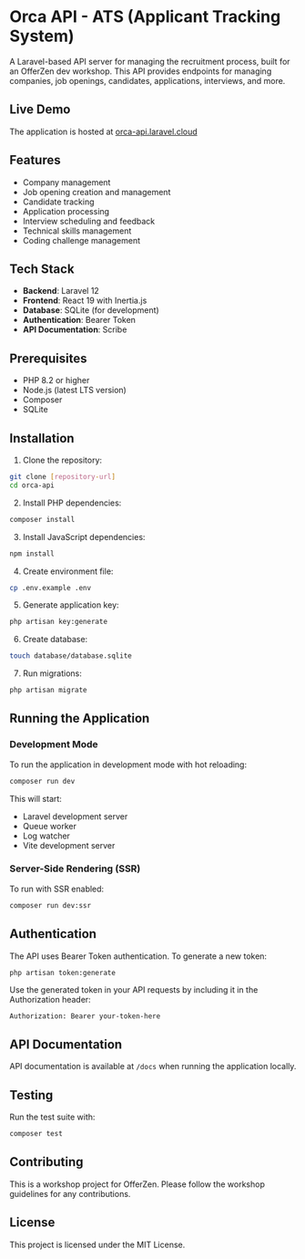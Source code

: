 # Orca API - ATS (Applicant Tracking System)

A Laravel-based API server for managing the recruitment process, built for an OfferZen dev workshop. This API provides endpoints for managing companies, job openings, candidates, applications, interviews, and more.

## Live Demo

The application is hosted at [orca-api.laravel.cloud](https://orca-api.laravel.cloud)

## Features

- Company management
- Job opening creation and management
- Candidate tracking
- Application processing
- Interview scheduling and feedback
- Technical skills management
- Coding challenge management

## Tech Stack

- **Backend**: Laravel 12
- **Frontend**: React 19 with Inertia.js
- **Database**: SQLite (for development)
- **Authentication**: Bearer Token
- **API Documentation**: Scribe

## Prerequisites

- PHP 8.2 or higher
- Node.js (latest LTS version)
- Composer
- SQLite

## Installation

1. Clone the repository:
```bash
git clone [repository-url]
cd orca-api
```

2. Install PHP dependencies:
```bash
composer install
```

3. Install JavaScript dependencies:
```bash
npm install
```

4. Create environment file:
```bash
cp .env.example .env
```

5. Generate application key:
```bash
php artisan key:generate
```

6. Create database:
```bash
touch database/database.sqlite
```

7. Run migrations:
```bash
php artisan migrate
```

## Running the Application

### Development Mode

To run the application in development mode with hot reloading:

```bash
composer run dev
```

This will start:
- Laravel development server
- Queue worker
- Log watcher
- Vite development server

### Server-Side Rendering (SSR)

To run with SSR enabled:

```bash
composer run dev:ssr
```

## Authentication

The API uses Bearer Token authentication. To generate a new token:

```bash
php artisan token:generate
```

Use the generated token in your API requests by including it in the Authorization header:

```
Authorization: Bearer your-token-here
```

## API Documentation

API documentation is available at `/docs` when running the application locally.

## Testing

Run the test suite with:

```bash
composer test
```

## Contributing

This is a workshop project for OfferZen. Please follow the workshop guidelines for any contributions.

## License

This project is licensed under the MIT License. 